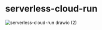 # serverless-cloud-run


![serverless-cloud-run drawio (2)](https://github.com/danielsidauruk/serverless-cloud-run/assets/64315754/9e369096-06b9-4278-a604-9fb61df9ef18)
